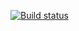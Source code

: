[![Build status](https://ci.appveyor.com/api/projects/status/xjjamswf0vwo5sfa?svg=true)](https://ci.appveyor.com/project/ElzaRadikovna/selenide-myhw)